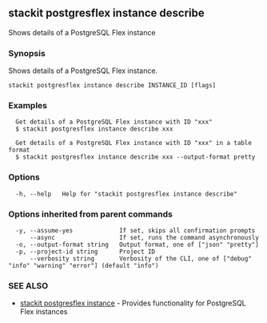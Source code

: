 ## stackit postgresflex instance describe

Shows details of a PostgreSQL Flex instance

### Synopsis

Shows details of a PostgreSQL Flex instance.

```
stackit postgresflex instance describe INSTANCE_ID [flags]
```

### Examples

```
  Get details of a PostgreSQL Flex instance with ID "xxx"
  $ stackit postgresflex instance describe xxx

  Get details of a PostgreSQL Flex instance with ID "xxx" in a table format
  $ stackit postgresflex instance describe xxx --output-format pretty
```

### Options

```
  -h, --help   Help for "stackit postgresflex instance describe"
```

### Options inherited from parent commands

```
  -y, --assume-yes             If set, skips all confirmation prompts
      --async                  If set, runs the command asynchronously
  -o, --output-format string   Output format, one of ["json" "pretty"]
  -p, --project-id string      Project ID
      --verbosity string       Verbosity of the CLI, one of ["debug" "info" "warning" "error"] (default "info")
```

### SEE ALSO

* [stackit postgresflex instance](./stackit_postgresflex_instance.md)	 - Provides functionality for PostgreSQL Flex instances


